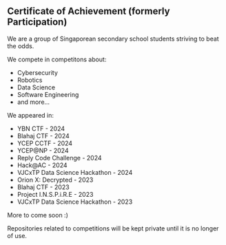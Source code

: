 ## Certificate of Achievement (formerly Participation)

We are a group of Singaporean secondary school students striving to beat the odds.

We compete in competitons about:
- Cybersecurity
- Robotics
- Data Science
- Software Engineering
- and more...

We appeared in:
- YBN CTF - 2024
- Blahaj CTF - 2024
- YCEP CCTF - 2024
- YCEP@NP - 2024
- Reply Code Challenge - 2024
- Hack@AC - 2024
- VJCxTP Data Science Hackathon - 2024
- Orion X: Decrypted - 2023
- Blahaj CTF - 2023
- Project I.N.S.P.i.R.E - 2023
- VJCxTP Data Science Hackathon - 2023

More to come soon :)

Repositories related to competitions will be kept private until it is no longer of use.
